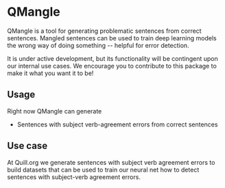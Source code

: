 # QMangle

QMangle is a tool for generating problematic sentences from correct sentences.
Mangled sentences can be used to train deep learning models the wrong way of
doing something -- helpful for error detection.

It is under active development, but its functionality will be contingent upon
our internal use cases.  We encourage you to contribute to this package to make
it what you want it to be!

## Usage

Right now QMangle can generate

 - Sentences with subject verb-agreement errors from correct sentences

## Use case

At Quill.org we generate sentences with subject verb agreement errors to build
datasets that can be used to train our neural net how to detect sentences with
subject-verb agreement errors.
